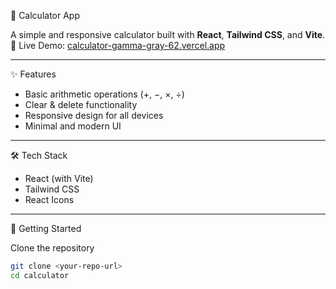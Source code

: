 🧮 Calculator App

A simple and responsive calculator built with **React**, **Tailwind CSS**, and **Vite**.  
🔗 Live Demo: [calculator-gamma-gray-62.vercel.app](https://calculator-gamma-gray-62.vercel.app/)

---
 ✨ Features
- Basic arithmetic operations (+, −, ×, ÷)  
- Clear & delete functionality  
- Responsive design for all devices  
- Minimal and modern UI  

---

🛠️ Tech Stack
- React (with Vite)  
- Tailwind CSS  
- React Icons  

---

🚀 Getting Started

Clone the repository
```bash
git clone <your-repo-url>
cd calculator
